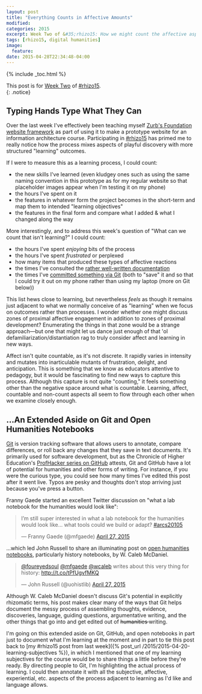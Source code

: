 ```yaml
---
layout: post
title: "Everything Counts in Affective Amounts"
modified:
categories: 2015
excerpt: Week Two of &#35;rhizo15: How we might count the affective aspects of learning? Also, what potential does Git give us for making open humanities notebooks?
tags: [rhizo15, digital humanities]
image:
  feature:
date: 2015-04-28T22:34:48-04:00
---
```


{% include _toc.html %}

<!-- markup clean_ -->

This post is for [Week Two](http://rhizomatic.net/2015/04/22/learning-is-not-a-counting-noun-so-what-should-we-count/) of [#rhizo15](http://rhizomatic.net/).  
{: .notice}  

## Typing Hands Type What They Can  

Over the last week I've effectively been teaching myself [Zurb's Foundation website framework](http://foundation.zurb.com/) as part of using it to make a prototype website for an information architecture course. Participating in [#rhizo15](http://rhizomatic.net/) has primed me to really notice how the process mixes aspects of playful discovery with more structured "learning" outcomes.

If I were to measure this as a learning process, I could count:

- the new skills I've learned (even kludgey ones such as using the same naming convention in this prototype as for my regular website so that placeholder images appear when I'm testing it on my phone)
- the hours I've spent on it
- the features in whatever form the project becomes in the short-term and map them to intended "learning objectives"
- the features in the final form and compare what I added & what I changed along the way

More interestingly, and to address this week's question of "What can we count that isn't learning?" I could count:  

- the hours I've spent *enjoying* bits of the process
- the hours I've spent *frustrated* or perplexed
- how many items that produced these types of affective reactions
- the times I've consulted the [rather well-written documentation](http://foundation.zurb.com/docs/)
- the times I've [committed something via Git](https://github.com/ryan-p-randall/ryan-p-randall.github.io/commits/master/aqredo) (both to "save" it and so that I could try it out on my phone rather than using my laptop (more on Git below))

This list hews close to learning, but nevertheless *feels* as though it remains just adjacent to what we normally conceive of as "learning" when we focus on outcomes rather than processes. I wonder whether one might discuss zones of proximal affective engagement in addition to zones of proximal development? Enumerating the things in that zone would be a strange approach—but one that might let us dance just enough of that 'ol defamiliarization/distantiation rag to truly consider affect and learning in new ways.

Affect isn't quite countable, as it's not discrete. It rapidly varies in intensity and mutates into inarticulable mutants of frustration, delight, and anticipation. This is something that we know as educators attentive to pedagogy, but it would be fascinating to find new ways to capture this process. Although this capture is not quite "counting," it feels something other than the negative space around what is countable. Learning, affect, countable and non-count aspects all seem to flow through each other when we examine closely enough.

## …An Extended Aside on Git and Open Humanities Notebooks

[Git](http://www.git-scm.com/) is version tracking software that allows users to annotate, compare differences, or roll back any changes that they save in text documents. It's primarily used for software development, but as the Chronicle of Higher Education's [ProfHacker series on GitHub](http://chronicle.com/blogs/profhacker/tag/github101) attests, Git and GitHub have a lot of potential for humanities and other forms of writing. For instance, if you were the curious type, you could see how many times I've edited this post after it went live. Typos are pesky and thoughts don't stop arriving just because you've press a button.

Franny Gaede started an excellent Twitter discussion on "what a lab notebook for the humanities would look like":  

<blockquote class="twitter-tweet" lang="en"><p>I’m still super interested in what a lab notebook for the humanities would look like… what tools could we build or adapt? <a href="https://twitter.com/hashtag/arcs20105?src=hash">#arcs20105</a></p>&mdash; Franny Gaede (@mfgaede) <a href="https://twitter.com/mfgaede/status/592497291098857472">April 27, 2015</a></blockquote>
<script async src="//platform.twitter.com/widgets.js" charset="utf-8"></script>

…which led John Russell to share an illuminating post on [open humanities notebooks](http://wcm1.web.rice.edu/open-notebook-history.html), particularly history notebooks, by W. Caleb McDaniel.

<blockquote class="twitter-tweet" lang="en"><p><a href="https://twitter.com/foureyedsoul">@foureyedsoul</a> <a href="https://twitter.com/mfgaede">@mfgaede</a> <a href="https://twitter.com/wcaleb">@wcaleb</a> writes about this very thing for history: <a href="http://t.co/tPfUgvfMKQ">http://t.co/tPfUgvfMKQ</a></p>&mdash; John Russell (@uohistlib) <a href="https://twitter.com/uohistlib/status/592502116624674816">April 27, 2015</a></blockquote>
<script async src="//platform.twitter.com/widgets.js" charset="utf-8"></script>  

Although W. Caleb McDaniel doesn't discuss Git's potential in explicitly rhizomatic terms, his post makes clear many of the ways that Git helps document the messy process of assembling thoughts, evidence, discoveries, language, guiding questions, argumentative writing, and the other things that go into and get edited out of <del>humanities </del>writing.

I'm going on this extended aside on Git, GitHub, and open notebooks in part just to document what I'm learning at the moment and in part to tie this post back to [my #rhizo15 post from last week]({% post_url /2015/2015-04-20-learning-subjectives %}), in which I mentioned that one of my learning subjectives for the course would be to share things a little before they're ready. By directing people to Git, I'm highlighting the actual process of learning. I could then annotate it with all the subjective, affective, experiential, etc. aspects of the process adjacent to learning as I'd like and language allows.  
